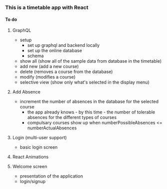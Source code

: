 ### This is a timetable app with React


#### To do

1. GraphQL
    - setup
        - set up graphql and backend locally 
        - set up the online database
        - schema
    - show all (show all of the sample data from database in the timetable)
    - add new (add a new course)
    - delete (removes a course from the database)
    - modify (modifies a course)
    - selective view (show only what's selected in the display menu)

2. Add Absence
    - increment the number of absences in the database for the selected course
        - the app already knows - by this time - the number of tolerable absences for the different types of courses
        - compulsary courses show up when numberPossibleAbsences <= numberActualAbsences

3. Login (multi-user support)
    - basic login screen

4. React Animations  

5. Welcome screen
    - presentation of the application
    - login/signup